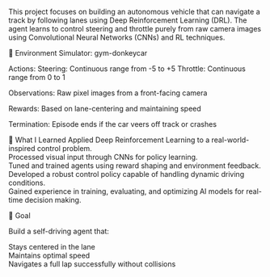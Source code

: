 This project focuses on building an autonomous vehicle that can navigate a track by following lanes using Deep Reinforcement Learning (DRL). The agent learns to control steering and throttle purely from raw camera images using Convolutional Neural Networks (CNNs) and RL techniques.

🔧 Environment
Simulator: gym-donkeycar

Actions:
    Steering: Continuous range from -5 to +5
    Throttle: Continuous range from 0 to 1

Observations: Raw pixel images from a front-facing camera

Rewards: Based on lane-centering and maintaining speed

Termination: Episode ends if the car veers off track or crashes

🧠 What I Learned
Applied Deep Reinforcement Learning to a real-world-inspired control problem.<br>
Processed visual input through CNNs for policy learning.<br>
Tuned and trained agents using reward shaping and environment feedback.<br>
Developed a robust control policy capable of handling dynamic driving conditions.<br>
Gained experience in training, evaluating, and optimizing AI models for real-time decision making.<br>

🏁 Goal

Build a self-driving agent that:

Stays centered in the lane<br>
Maintains optimal speed<br>
Navigates a full lap successfully without collisions<br>